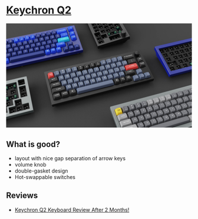 # [Keychron Q2](https://www.keychron.com/products/keychron-q2-qmk-custom-mechanical-keyboard)

![img](q2_gallery.jpg)

## What is good?

- layout with nice gap separation of arrow keys
- volume knob
- double-gasket design
- Hot-swappable switches

## Reviews

- [Keychron Q2 Keyboard Review After 2 Months!](https://youtu.be/wzQnhWOBnkU)
